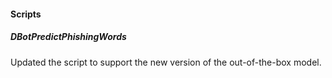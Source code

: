 
#### Scripts
##### DBotPredictPhishingWords
Updated the script to support the new version of the out-of-the-box model.